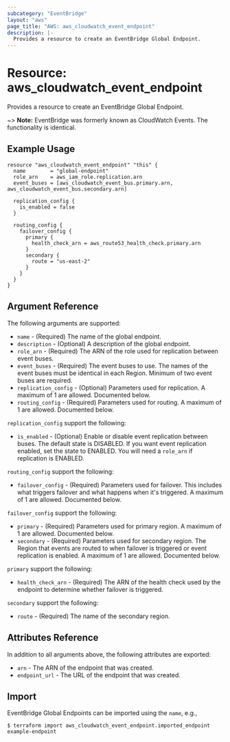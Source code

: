 ```yaml
---
subcategory: "EventBridge"
layout: "aws"
page_title: "AWS: aws_cloudwatch_event_endpoint"
description: |-
  Provides a resource to create an EventBridge Global Endpoint.
---
```


# Resource: aws_cloudwatch_event_endpoint

Provides a resource to create an EventBridge Global Endpoint.

~> **Note:** EventBridge was formerly known as CloudWatch Events. The functionality is identical.

## Example Usage

```hcl
resource "aws_cloudwatch_event_endpoint" "this" {
  name        = "global-endpoint"
  role_arn    = aws_iam_role.replication.arn
  event_buses = [aws_cloudwatch_event_bus.primary.arn, aws_cloudwatch_event_bus.secondary.arn]

  replication_config {
    is_enabled = false
  }

  routing_config {
    failover_config {
      primary {
        health_check_arn = aws_route53_health_check.primary.arn
      }
      secondary {
        route = "us-east-2"
      }
    }
  }
}
```

## Argument Reference

The following arguments are supported:

* `name` - (Required) The name of the global endpoint.
* `description` - (Optional) A description of the global endpoint.
* `role_arn` - (Required) The ARN of the role used for replication between event buses.
* `event_buses` - (Required) The event buses to use. The names of the event buses must be identical in each Region. Minimum of two event buses are required.
* `replication_config` - (Optional) Parameters used for replication. A maximum of 1 are allowed. Documented below.
* `routing_config` - (Required) Parameters used for routing. A maximum of 1 are allowed. Documented below.

`replication_config` support the following:

* `is_enabled` - (Optional) Enable or disable event replication between buses. The default state is DISABLED. If you want event replication enabled, set the state to ENABLED. You will need a `role_arn` if replication is ENABLED.

`routing_config` support the following:

* `failover_config` - (Required) Parameters used for failover. This includes what triggers failover and what happens when it's triggered. A maximum of 1 are allowed. Documented below.

`failover_config` support the following:

* `primary` - (Required) Parameters used for primary region. A maximum of 1 are allowed. Documented below.
* `secondary` - (Required) Parameters used for secondary region. The Region that events are routed to when failover is triggered or event replication is enabled. A maximum of 1 are allowed. Documented below.

`primary` support the following:

* `health_check_arn` - (Required) The ARN of the health check used by the endpoint to determine whether failover is triggered.

`secondary` support the following:

* `route` - (Required) The name of the secondary region.

## Attributes Reference

In addition to all arguments above, the following attributes are exported:

* `arn` - The ARN of the endpoint that was created.
* `endpoint_url` - The URL of the endpoint that was created.

## Import

EventBridge Global Endpoints can be imported using the `name`, e.g.,

```shell
$ terraform import aws_cloudwatch_event_endpoint.imported_endpoint example-endpoint
```
